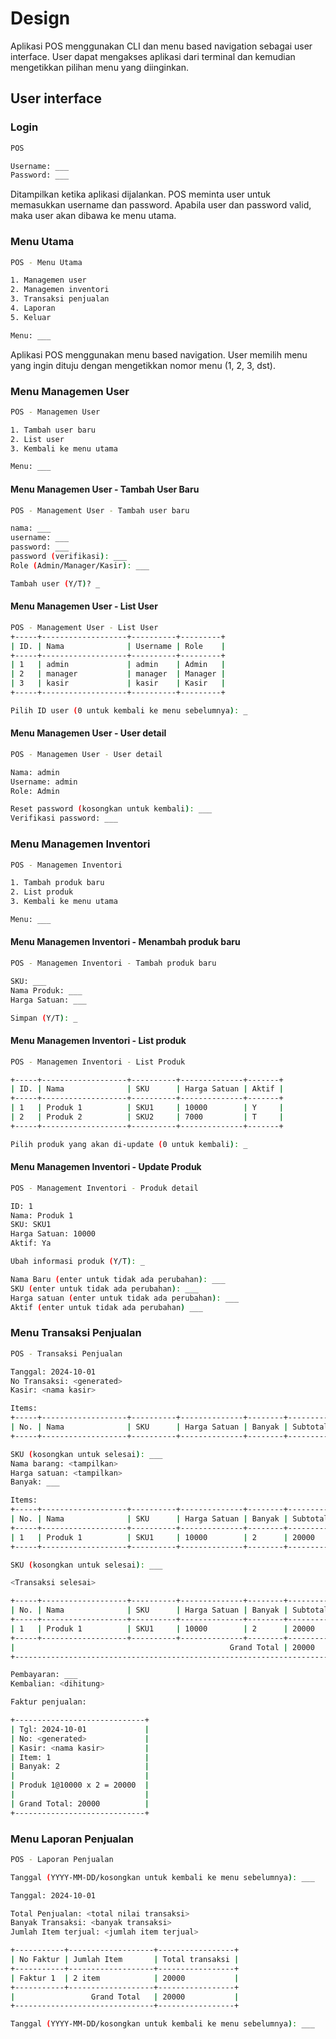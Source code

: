 # Design

Aplikasi POS menggunakan CLI dan menu based navigation sebagai user interface. User dapat mengakses aplikasi dari
terminal dan kemudian mengetikkan pilihan menu yang diinginkan.

## User interface

### Login
```sh
POS

Username: ___
Password: ___
```

Ditampilkan ketika aplikasi dijalankan. POS meminta user untuk memasukkan username
dan password. Apabila user dan password valid, maka user akan dibawa ke menu utama.

### Menu Utama
```sh
POS - Menu Utama

1. Managemen user
2. Managemen inventori
3. Transaksi penjualan
4. Laporan
5. Keluar

Menu: ___
```

Aplikasi POS menggunakan menu based navigation. User memilih menu yang ingin dituju
dengan mengetikkan nomor menu (1, 2, 3, dst).

### Menu Managemen User
```sh
POS - Managemen User

1. Tambah user baru
2. List user
3. Kembali ke menu utama

Menu: ___
```

#### Menu Managemen User - Tambah User Baru
```sh
POS - Management User - Tambah user baru

nama: ___
username: ___
password: ___
password (verifikasi): ___
Role (Admin/Manager/Kasir): ___

Tambah user (Y/T)? _
```

#### Menu Managemen User - List User
```sh
POS - Management User - List User
+-----+-------------------+----------+---------+
| ID. | Nama              | Username | Role    |
+-----+-------------------+----------+---------+
| 1   | admin             | admin    | Admin   |
| 2   | manager           | manager  | Manager |
| 3   | kasir             | kasir    | Kasir   |
+-----+-------------------+----------+---------+

Pilih ID user (0 untuk kembali ke menu sebelumnya): _
```

#### Menu Managemen User - User detail
```sh
POS - Managemen User - User detail

Nama: admin
Username: admin
Role: Admin

Reset password (kosongkan untuk kembali): ___
Verifikasi password: ___
```

### Menu Managemen Inventori
```sh
POS - Managemen Inventori

1. Tambah produk baru
2. List produk
3. Kembali ke menu utama

Menu: ___
```

#### Menu Managemen Inventori - Menambah produk baru
```sh
POS - Managemen Inventori - Tambah produk baru

SKU: ___
Nama Produk: ___
Harga Satuan: ___

Simpan (Y/T): _
```

#### Menu Managemen Inventori - List produk
```sh
POS - Managemen Inventori - List Produk

+-----+-------------------+----------+--------------+-------+
| ID. | Nama              | SKU      | Harga Satuan | Aktif |
+-----+-------------------+----------+--------------+-------+
| 1   | Produk 1          | SKU1     | 10000        | Y     |
| 2   | Produk 2          | SKU2     | 7000         | T     |
+-----+-------------------+----------+--------------+-------+

Pilih produk yang akan di-update (0 untuk kembali): _
```

#### Menu Managemen Inventori - Update Produk
```sh
POS - Management Inventori - Produk detail

ID: 1
Nama: Produk 1
SKU: SKU1
Harga Satuan: 10000
Aktif: Ya

Ubah informasi produk (Y/T): _

Nama Baru (enter untuk tidak ada perubahan): ___
SKU (enter untuk tidak ada perubahan): ___
Harga satuan (enter untuk tidak ada perubahan): ___
Aktif (enter untuk tidak ada perubahan) ___
```

### Menu Transaksi Penjualan
```sh
POS - Transaksi Penjualan

Tanggal: 2024-10-01
No Transaksi: <generated>
Kasir: <nama kasir>

Items:
+-----+-------------------+----------+--------------+--------+----------+
| No. | Nama              | SKU      | Harga Satuan | Banyak | Subtotal |
+-----+-------------------+----------+--------------+--------+----------+

SKU (kosongkan untuk selesai): ___
Nama barang: <tampilkan>
Harga satuan: <tampilkan>
Banyak: ___

Items:
+-----+-------------------+----------+--------------+--------+----------+
| No. | Nama              | SKU      | Harga Satuan | Banyak | Subtotal |
+-----+-------------------+----------+--------------+--------+----------+
| 1   | Produk 1          | SKU1     | 10000        | 2      | 20000    |
+-----+-------------------+----------+--------------+--------+----------+

SKU (kosongkan untuk selesai): ___

<Transaksi selesai>

+-----+-------------------+----------+--------------+--------+----------+
| No. | Nama              | SKU      | Harga Satuan | Banyak | Subtotal |
+-----+-------------------+----------+--------------+--------+----------+
| 1   | Produk 1          | SKU1     | 10000        | 2      | 20000    |
+-----+-------------------+----------+--------------+--------+----------+
|                                                Grand Total | 20000    |
+-----------------------------------------------------------------------+

Pembayaran: ___
Kembalian: <dihitung>

Faktur penjualan:

+-----------------------------+
| Tgl: 2024-10-01             |
| No: <generated>             |
| Kasir: <nama kasir>         |
| Item: 1                     |
| Banyak: 2                   |
|                             |
| Produk 1@10000 x 2 = 20000  |
|                             |
| Grand Total: 20000          |
+-----------------------------+
```

### Menu Laporan Penjualan
```sh
POS - Laporan Penjualan

Tanggal (YYYY-MM-DD/kosongkan untuk kembali ke menu sebelumnya): ___

Tanggal: 2024-10-01

Total Penjualan: <total nilai transaksi>
Banyak Transaksi: <banyak transaksi>
Jumlah Item terjual: <jumlah item terjual>

+-----------+-------------------+-----------------+
| No Faktur | Jumlah Item       | Total transaksi |
+-----------+-------------------+-----------------+
| Faktur 1  | 2 item            | 20000           |
+-----------+-------------------+-----------------+
|                 Grand Total   | 20000           |
+-------------------------------+-----------------+

Tanggal (YYYY-MM-DD/kosongkan untuk kembali ke menu sebelumnya): ___
```
